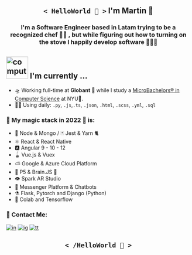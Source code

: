 <h2 align='center'><code>< HelloWorld 🖖 ></code>   I'm Martin 🦄</h2>

<h3 align='center'> I'm a Software Engineer based in Latam trying to be a recognized chef 👨‍🍳 , but while figuring out how to turning on the stove I happily develop software 🧑🏽‍💻 </h3>

<div>
  <h2><img src="http://www.nyan.cat/cats/original.gif" alt="computer" width="60"> I'm currently ...</h2>
</div>

- 🛸 Working full-time at **Globant** 🧉 while I study a [MicroBachelors® in Computer Science][nyu-link] at NYU🗽.
- 🧙‍♂️ Using daily: `.py`, `.js`,`.ts`, `.json`, `.html`, `.scss`, `.yml`, `.sql`

### 🔮 My magic stack in 2022 🔮 is:

- 🌳  Node & Mongo / 🃏 Jest & Yarn 🐈
-  ⚛︎  React & React Native
- 🅰️  Angular 9 - 10 - 12
- 🪀  Vue.js & Vuex
- ⛅️  Google & Azure Cloud Platform
- 🧶  P5 & Brain.JS 🧠
- 👁  Spark AR Studio
- 🧿  Messenger Platform & Chatbots
- ⚗️   Flask, Pytorch and Django (Python)
- 🧮  Colab and Tensorflow

### 🦄 Contact Me:

[![in]][in-link] [![ig]][ig-link] [![tt]][tt-link]

<h2 align='center'><code>< /HelloWorld 🖖 ></code></h2>

[in]: https://img.shields.io/badge/LinkedIn-0077B5?style=flat-square&logo=linkedin&logoColor=white
[ig]: https://img.shields.io/badge/Instagram-E4405F?style=flat-square&logo=instagram&logoColor=white
[fb]: https://img.shields.io/badge/Facebook-1877F2?style=flat-square&logo=facebook&logoColor=white
[tt]: https://img.shields.io/badge/tiktok-000000?style=flat-square&logo=tiktok&logoColor=white

[nyu-link]: https://www.sps.nyu.edu/homepage/academics/divisions-and-departments/division-of-applied-undergraduate-studies/credit-for-nyux-microbachelors-programs.html
[in-link]: https://www.linkedin.com/in/martin-manriquez-899877177/
[ig-link]: https://www.instagram.com/malvabombom/
[tt-link]: https://www.tiktok.com/@malvabombom

